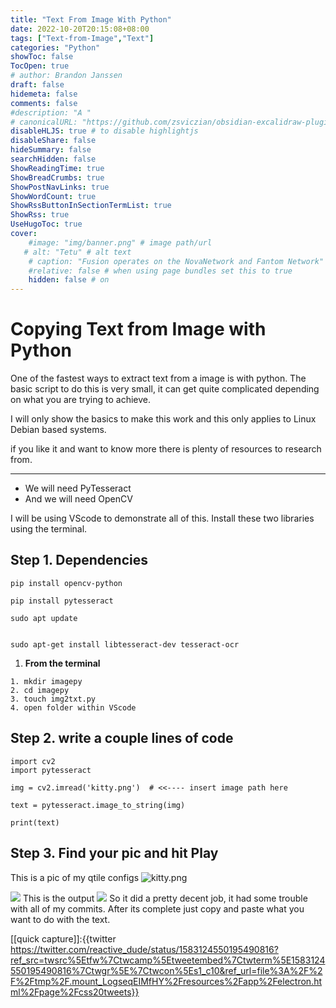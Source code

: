 ```yaml
---
title: "Text From Image With Python"
date: 2022-10-20T20:15:08+08:00
tags: ["Text-from-Image","Text"]
categories: "Python"
showToc: false
TocOpen: true
# author: Brandon Janssen
draft: false
hidemeta: false
comments: false
#description: "A "
# canonicalURL: "https://github.com/zsviczian/obsidian-excalidraw-plugin"
disableHLJS: true # to disable highlightjs
disableShare: false
hideSummary: false
searchHidden: false
ShowReadingTime: true
ShowBreadCrumbs: true
ShowPostNavLinks: true
ShowWordCount: true
ShowRssButtonInSectionTermList: true
ShowRss: true
UseHugoToc: true
cover:
    #image: "img/banner.png" # image path/url
   # alt: "Tetu" # alt text
    # caption: "Fusion operates on the NovaNetwork and Fantom Network" # display caption under cover
    #relative: false # when using page bundles set this to true
    hidden: false # on
---
```


# Copying Text from Image with Python
One of the fastest ways to extract text from a image is with python. The basic script to do this is very small, it can get quite complicated depending on what you are trying to achieve.

I will only show the basics to make this work and this only applies to Linux Debian based systems.

if you like it and want to know more there is plenty of resources to research from.

---
 - We will need PyTesseract
 - And we will need  OpenCV

I will be using VScode to demonstrate all of this. Install these two libraries using the terminal.

## Step 1. Dependencies


```
pip install opencv-python
```
```
pip install pytesseract
```

```
sudo apt update
```
```

sudo apt-get install libtesseract-dev tesseract-ocr  
```

1.  **From the terminal**
  ```
  1. mkdir imagepy
  2. cd imagepy 
  3. touch img2txt.py
  4. open folder within VScode 
```
## Step 2. write a couple lines of code
```
import cv2                                                                                         
import pytesseract                                                                                 

img = cv2.imread('kitty.png')  # <<---- insert image path here                              

text = pytesseract.image_to_string(img)                                                            

print(text)
```
## Step 3.  Find your pic and hit Play
This is a pic of my qtile configs
![kitty.png](https://imgur.com/VlyviPo.png)


![](https://imgur.com/f0ywglU.png)
This is the output
![](https://imgur.com/iLwgoj1.png)
So it did a pretty decent job, it had some trouble with all of my commits. After its complete just copy and paste what you want to do with the text.


[[quick capture]]:{{twitter https://twitter.com/reactive_dude/status/1583124550195490816?ref_src=twsrc%5Etfw%7Ctwcamp%5Etweetembed%7Ctwterm%5E1583124550195490816%7Ctwgr%5E%7Ctwcon%5Es1_c10&ref_url=file%3A%2F%2F%2Ftmp%2F.mount_LogseqEIMfHY%2Fresources%2Fapp%2Felectron.html%2Fpage%2Fcss20tweets}}


